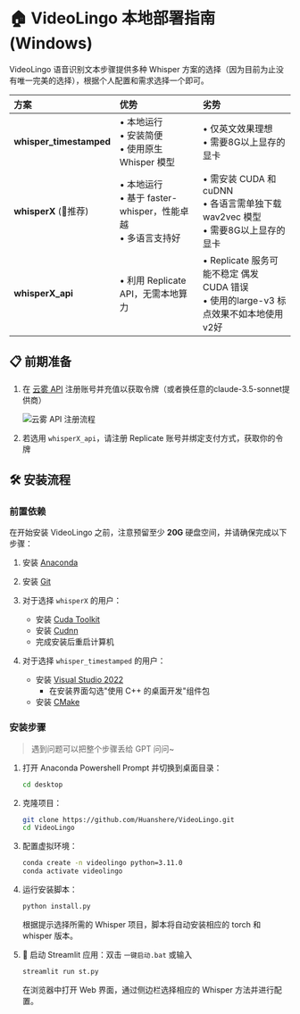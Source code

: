 # 🏠 VideoLingo 本地部署指南 (Windows)

VideoLingo 语音识别文本步骤提供多种 Whisper 方案的选择（因为目前为止没有唯一完美的选择），根据个人配置和需求选择一个即可。

| 方案 | 优势 | 劣势 |
|:-----|:-----|:-----|
| **whisper_timestamped** | • 本地运行<br>• 安装简便<br>• 使用原生 Whisper 模型 | • 仅英文效果理想<br>• 需要8G以上显存的显卡 |
| **whisperX** (🌟推荐) | • 本地运行<br>• 基于 faster-whisper，性能卓越<br>• 多语言支持好 | • 需安装 CUDA 和 cuDNN<br>• 各语言需单独下载 wav2vec 模型<br>• 需要8G以上显存的显卡 |
| **whisperX_api** | • 利用 Replicate API，无需本地算力 | • Replicate 服务可能不稳定 偶发 CUDA 错误<br>• 使用的large-v3 标点效果不如本地使用v2好 |

## 📋 前期准备

1. 在 [云雾 API](https://api.wlai.vip/register?aff=TXMB) 注册账号并充值以获取令牌（或者换任意的claude-3.5-sonnet提供商）
   
   ![云雾 API 注册流程](https://github.com/user-attachments/assets/762520c6-1283-4ba9-8676-16869fb94700)

2. 若选用 `whisperX_api`，请注册 Replicate 账号并绑定支付方式，获取你的令牌

## 🛠️ 安装流程

### 前置依赖

在开始安装 VideoLingo 之前，注意预留至少 **20G** 硬盘空间，并请确保完成以下步骤：

1. 安装 [Anaconda](https://www.anaconda.com/download/success)

2. 安装 [Git](https://git-scm.com/download/win)

3. 对于选择 `whisperX` 的用户：
   - 安装 [Cuda Toolkit](https://developer.download.nvidia.com/compute/cuda/12.6.0/local_installers/cuda_12.6.0_560.76_windows.exe)
   - 安装 [Cudnn](https://developer.download.nvidia.com/compute/cudnn/9.3.0/local_installers/cudnn_9.3.0_windows.exe)
   - 完成安装后重启计算机

4. 对于选择 `whisper_timestamped` 的用户：
   - 安装 [Visual Studio 2022](https://visualstudio.microsoft.com/zh-hans/thank-you-downloading-visual-studio/?sku=Community&channel=Release&version=VS2022&source=VSLandingPage&cid=2030&passive=false)
     - 在安装界面勾选"使用 C++ 的桌面开发"组件包
   - 安装 [CMake](https://github.com/Kitware/CMake/releases/download/v3.30.2/cmake-3.30.2-windows-x86_64.msi)

### 安装步骤
> 遇到问题可以把整个步骤丢给 GPT 问问~
1. 打开 Anaconda Powershell Prompt 并切换到桌面目录：
   ```bash
   cd desktop
   ```

2. 克隆项目：
   ```bash
   git clone https://github.com/Huanshere/VideoLingo.git
   cd VideoLingo
   ```

3. 配置虚拟环境：
   ```bash
   conda create -n videolingo python=3.11.0
   conda activate videolingo
   ```

4. 运行安装脚本：
   ```bash
   python install.py
   ```
   根据提示选择所需的 Whisper 项目，脚本将自动安装相应的 torch 和 whisper 版本。

5. 🎉 启动 Streamlit 应用：双击 `一键启动.bat` 或输入
   ```bash
   streamlit run st.py
   ```
   在浏览器中打开 Web 界面，通过侧边栏选择相应的 Whisper 方法并进行配置。